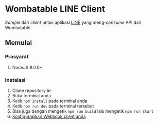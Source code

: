 # Wombatable LINE Client

_Sample_ dari _client_ untuk aplikasi [LINE](https://line.me/en-US/download) yang meng-_consume_ API dari Wombatable

## Memulai

### Prasyarat

1. NodeJS 8.0.0+

### Instalasi

1. Clone repository ini
2. Buka terminal anda
3. Ketik `npm install` pada terminal anda
4. Ketik `npm run dev` pada terminal tersebut
5. Bisa juga dengan mengetik `npm run build` lalu mengetik `npm run start`
6. [Konfigurasikan Webhook client anda](https://developers.line.biz/en/docs/messaging-api/getting-started/)